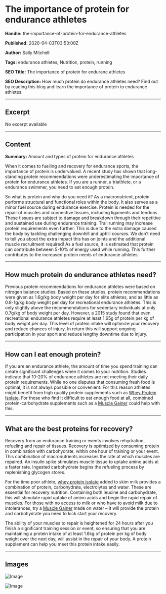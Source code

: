 # The importance of protein for endurance athletes

**Handle:** the-importance-of-protein-for-endurance-athletes

**Published:** 2020-04-03T03:53:00Z

**Author:** Sally Mitchell

**Tags:** endurance athletes, Nutrition, protein, running

**SEO Title:** The importance of protein for enduranc athletes

**SEO Description:** How much protein do endurance athletes need? Find out by reading this blog and learn the importance of protein to endurance athletes.

---

## Excerpt

No excerpt available

---

## Content

**Summary:** Amount and types of protein for endurance athletes

When it comes to fuelling and recovery for endurance sports, the importance of protein is undervalued. A recent study has shown that long-standing protein recommendations were underestimating the importance of protein for endurance athletes. If you are a runner, a triathlete, or a endurance swimmer, you need to eat enough protein.

So what is protein and why do you need it? As a macronutrient, protein performs structural and functional roles within the body. It also serves as a minor fuel source during endurance exercise. Protein is needed for the repair of muscles and connective tissues, including ligaments and tendons. These tissues are subject to damage and breakdown through their repetitive and sustained use during endurance training. Trail running may increase protein requirements even further. This is due to the extra damage caused the body by tackling challenging downhill and uphill courses. We don’t need to tell you about the extra impact this has on joints and the additional muscle recruitment required! As a fuel source, it is estimated that protein can contribute between 5-10% of energy used while running. This further contributes to the increased protein needs of endurance athletes.

---

## How much protein do endurance athletes need?

Previous protein recommendations for endurance athletes were based on nitrogen balance studies. Based on these studies, protein recommendations were given as 1.6g/kg body weight per day for elite athletes, and as little as 0.8-1g/kg body weight per day for recreational endurance athletes. This is only slightly above the recommendations for sedentary individuals at only 0.7g/kg of body weight per day. However, a 2015 study found that even recreational endurance athletes require at least 1.65g of protein per kg of body weight per day. This level of protein intake will optimize your recovery and reduce chances of injury. In return this will support ongoing participation in your sport and reduce lengthy downtime due to injury.

---

## How can I eat enough protein?

If you are an endurance athlete, the amount of time you spend training can create significant challenges when it comes to your nutrition. Studies indicate that 10-20% of endurance athletes are not meeting their daily protein requirements. While no one disputes that consuming fresh food is optimal, it is not always possible or convenient. For this reason athletes might benefit from high quality protein supplements such as [Whey Protein Isolate](/products/whey-isolate-protein-powder). For those who find it difficult to eat enough food at all, combined protein-carbohydrate supplements such as a [Muscle Gainer](/products/muscle-gainer) could help with this.

---

## What are the best proteins for recovery?

Recovery from an endurance training or events involves rehydration, refueling and repair of tissues. Recovery is optimized by consuming protein in combination with carbohydrate, within one hour of training or your event. This combination of macronutrients increases the rate at which muscles are repaired. An insulin spike stimulates muscle tissue to uptake amino acids at a faster rate. Ingested carbohydrate begins the refueling process by replenishing glycogen stores.

For the time poor athlete, [whey protein isolate](/products/whey-isolate-protein-powder) added to skim milk provides a combination of protein, carbohydrate, electrolytes and water. These are essential for recovery nutrition. Containing both leucine and carbohydrate, this will stimulate rapid uptake of amino acids and begin the rapid repair of muscles. For those with no access to milk or who have to avoid milk due to intolerances, try a [Muscle Gainer](/products/muscle-gainer) made on water – it will provide the protein and carbohydrate you need to kick start your recovery.

The ability of your muscles to repair is heightened for 24 hours after you finish a significant training session or event, so ensuring that you are maintaining a protein intake of at least 1.6kg of protein per kg of body weight over the next day, will assist in the repair of your body. A protein supplement can help you meet this protein intake easily.

---

## Images

![Image](undefined)

![Image](undefined)

